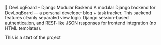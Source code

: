 🚀 DevLogBoard – Django Modular Backend
A modular Django backend for DevLogBoard — a personal developer blog + task tracker. This backend features cleanly separated view logic, Django session-based authentication, and REST-like JSON responses for frontend integration (no HTML templates).


This is a start of the project 